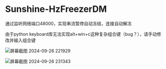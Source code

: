 # Sunshine-HzFreezerDM
通过监听网络端口48000，实现串流暂停自动冻结，连接自动解冻<p>
由于python keyboard库无法实现alt+win+c这种复杂组合键（bug？），请手动修改并输入组合键<p>
![屏幕截图 2024-09-26 221929](https://github.com/user-attachments/assets/b1ba157a-0893-4024-98c2-16690f581cd4)

![屏幕截图 2024-09-26 231343](https://github.com/user-attachments/assets/23f438c1-7cf6-4ba3-864e-fd6a90f5b650)
